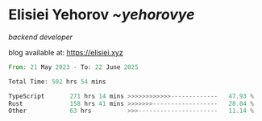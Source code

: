 # Elisiei Yehorov *~yehorovye*

*backend developer*

blog available at: https://elisiei.xyz

<!--START_SECTION:waka-->

```rust
From: 21 May 2023 - To: 22 June 2025

Total Time: 502 hrs 54 mins

TypeScript       271 hrs 14 mins >>>>>>>>>>>>-------------   47.93 %
Rust             158 hrs 41 mins >>>>>>>------------------   28.04 %
Other            63 hrs          >>>----------------------   11.14 %
```

<!--END_SECTION:waka-->
